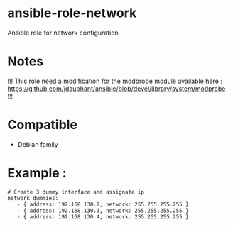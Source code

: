 ansible-role-network
====================

Ansible role for network configuration

# Notes
!!! This role need a modification for the modprobe module available here : https://github.com/jdauphant/ansible/blob/devel/library/system/modprobe !!!

# Compatible
- Debian family

# Example :
```
# Create 3 dummy interface and assignate ip
network_dummies:
   - { address: 192.168.130.2, network: 255.255.255.255 }
   - { address: 192.168.130.3, network: 255.255.255.255 }
   - { address: 192.168.130.4, network: 255.255.255.255 }
```


